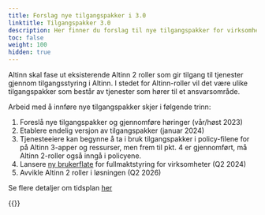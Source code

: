 ```yaml
---
title: Forslag nye tilgangspakker i 3.0
linktitle: Tilgangspakker 3.0
description: Her finner du forslag til nye tilgangspakker for virksomheter og innbyggere 
toc: false
weight: 100
hidden: true
---
```


Altinn skal fase ut eksisterende Altinn 2 roller som gir tilgang til tjenester gjennom tilgangsstyring i Altinn. I stedet for Altinn-roller vil det være ulike tilgangspakker som består av tjenester som hører til et ansvarsområde.

Arbeid med å innføre nye tilgangspakker skjer i følgende trinn: 
1. Foreslå nye tilgangspakker og gjennomføre høringer (vår/høst 2023)
2. Etablere endelig versjon av tilgangspakker (januar 2024)
3. Tjenesteeiere kan begynne å ta i bruk tilgangspakker i policy-filene for på Altinn 3-apper og ressurser, men frem til pkt. 4 er gjennomført, må Altinn 2-roller også inngå i policyene.
4. Lansere [ny brukerflate](/nb/authorization/migration/#nye-tilgangspakker-og-ny-brukerflate-for-tilgangsstyring-for-virksomheter) for fullmaktstyring for virksomheter (Q2 2024)
5. Avvikle Altinn 2 roller i løsningen (Q2 2026)
   
Se flere detaljer om tidsplan [her](/nb/authorization/migration/new-accessgroups/#tidsplan-for-arbeidet)

{{<children />}}
